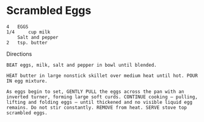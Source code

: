 # Scrambled Eggs


    4 	EGGS
    1/4 	cup milk
    	Salt and pepper
    2 	tsp. butter

Directions

    BEAT eggs, milk, salt and pepper in bowl until blended.

    HEAT butter in large nonstick skillet over medium heat until hot. POUR IN egg mixture.

    As eggs begin to set, GENTLY PULL the eggs across the pan with an inverted turner, forming large soft curds. CONTINUE cooking – pulling, lifting and folding eggs – until thickened and no visible liquid egg remains. Do not stir constantly. REMOVE from heat. SERVE stove top scrambled eggs.

